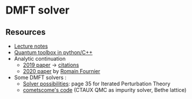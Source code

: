 # DMFT solver

## Resources
- [Lecture notes](https://raw.githubusercontent.com/romainfd/DMFT-solver/main/notes/dmft.pdf)
- [Quantum toolbox in python/C++](https://triqs.github.io/triqs/latest/)
- Analytic continuation
   - [2019 paper](https://arxiv.org/abs/1806.03841) -> [citations](https://scholar.google.co.il/scholar?oi=bibs&hl=en&cites=18149676228975098363)
   - [2020 paper](https://actu.epfl.ch/news/le-machine-learning-pour-les-problemes-de-prolonge/) by [Romain Fournier](https://www.linkedin.com/in/romain-fournier-08466895)
- Some DMFT solvers :
   - [Solver possibilities](https://www.theorie.physik.uni-muenchen.de/activities/schools/archiv/asc_school_17/extramaterial/parcollet_slides_3.pdf): page 35 for Iterated Perturbation Theory
   - [cometscome's code](https://github.com/cometscome/DMFT_withJulia) (CTAUX QMC as impurity solver, Bethe lattice)